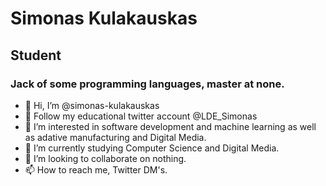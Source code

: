 # Simonas Kulakauskas
## Student
### Jack of some programming languages, master at none.
- 👋 Hi, I’m @simonas-kulakauskas
- 🏫 Follow my educational twitter account @LDE_Simonas
- 👀 I’m interested in software development and machine learning as well as adative manufacturing and Digital Media.
- 🌱 I’m currently studying Computer Science and Digital Media.
- 💞️ I’m looking to collaborate on nothing.
- 📫 How to reach me, Twitter DM's.

<!---
simonas-kulakauskas/simonas-kulakauskas is a ✨ special ✨ repository because its `README.md` (this file) appears on your GitHub profile.
You can click the Preview link to take a look at your changes.
--->

